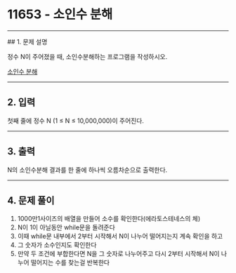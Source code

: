 # 11653 -  소인수 분해

<hr/>
## 1. 문제 설명

정수 N이 주어졌을 때, 소인수분해하는 프로그램을 작성하시오.

[소인수 분해](<https://www.acmicpc.net/problem/11653>)

------

## 2. 입력

첫째 줄에 정수 N (1 ≤ N ≤ 10,000,000)이 주어진다.

------

## 3. 출력

N의 소인수분해 결과를 한 줄에 하나씩 오름차순으로 출력한다.

------

## 4. 문제 풀이

1. 1000만1사이즈의 배열을 만들어 소수를 확인한다(에라토스테네스의 체)
2. N이 1이 아닐동안 while문을 돌려준다
3. 이때 while문 내부에서 2부터 시작해서 N이 나누어 떨어지는지 계속 확인을 하고
4. 그 숫자가 소수인지도 확인한다
5. 만약 두 조건에 부합한다면 N을 그 숫자로 나누어주고 다시 2부터 시작해서 N이 나누어 떨어지는 수를 찾는걸 반복한다